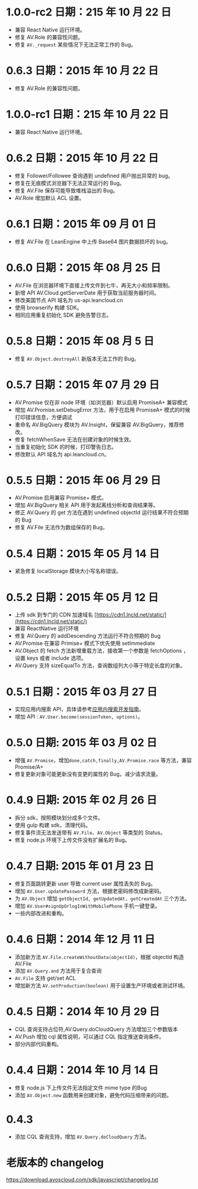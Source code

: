 # 1.0.0-rc2 日期：215 年 10 月 22 日
* 兼容 React Native 运行环境。
* 修复 AV.Role 的兼容性问题。
* 修复 `AV._request` 某些情况下无法正常工作的 Bug。

# 0.6.3 日期：2015 年 10 月 22 日
* 修复 AV.Role 的兼容性问题。

# 1.0.0-rc1 日期：215 年 10 月 22 日
* 兼容 React Native 运行环境。

# 0.6.2 日期：2015 年 10 月 22 日
* 修复 Follower/Followee 查询遇到 undefined 用户抛出异常的 bug。
* 修复在无痕模式浏览器下无法正常运行的 Bug。
* 修复 AV.File 保存可能导致堆栈溢出的 Bug。
* AV.Role 增加默认 ACL 设置。

# 0.6.1 日期：2015 年 09 月 01 日
* 修复 AV.File 在 LeanEngine 中上传 Base64 图片数据损坏的 bug。

# 0.6.0 日期：2015 年 08 月 25 日

* AV.File 在浏览器环境下直接上传文件到七牛，再无大小和频率限制。
* 新增 API  AV.Cloud.getServerDate 用于获取当前服务器时间。
* 修改美国节点 API 域名为 us-api.leancloud.cn
* 使用 browserify 构建 SDK。
* 相同应用重复初始化 SDK 避免告警日志。

# 0.5.8 日期：2015 年 08 月 5 日
* 修复 `AV.Object.destroyAll` 新版本无法工作的 Bug。

# 0.5.7 日期：2015 年 07 月 29 日
* AV.Promise 仅在非 node 环境（如浏览器）默认启用 PromiseA+ 兼容模式
* 增加 AV.Promise.setDebugError 方法，用于在启用 PromiseA+ 模式的时候打印错误信息，方便调试
* 重命名 AV.BigQuery 模块为 AV.Insight，保留兼容 AV.BigQuery，推荐修改。
* 修复 fetchWhenSave 无法在创建对象的时候生效。
* 当重复初始化 SDK 的时候，打印警告日志。
* 修改默认 API 域名为 api.leancloud.cn。

# 0.5.5 日期：2015 年 06 月 29 日
* AV.Promise 启用兼容 Promise+ 模式。
* 增加 AV.BigQuery 相关 API 用于发起离线分析和查询结果等。
* 修正 AV.Query 的 get 方法在遇到 undefined objectId 运行结果不符合预期的 Bug
* 修复 AV.File 无法作为数组保存的 Bug。

# 0.5.4 日期：2015 年 05 月 14 日
* 紧急修复 localStorage 模块大小写名称错误。

# 0.5.2 日期：2015 年 05 月 12 日
* 上传 sdk 到专门的 CDN 加速域名 [https://cdn1.lncld.net/static/](https://cdn1.lncld.net/static/)
* 兼容 ReactNative 运行环境
* 修复 AV.Query 的 addDescending 方法运行不符合预期的 Bug
* AV.Promise 在兼容 Primise+ 模式下优先使用 setImmediate
* AV.Object 的 fetch 方法新增重载方法，接收第一个参数是 fetchOptions ，设置 keys 或者 include 选项。
* AV.Query 支持 sizeEqualTo 方法，查询数组列大小等于特定长度的对象。

# 0.5.1 日期：2015 年 03 月 27 日
* 实现应用内搜索 API，具体请参考[应用内搜索开发指南](https://leancloud.cn/docs/app_search_guide.html)。
* 增加 API : `AV.User.become(sessionToken, options)`。

# 0.5.0 日期: 2015 年 03 月 02 日
* 增强 `AV.Promise`，增加`done,catch,finally,AV.Promise.race` 等方法，兼容 Promise/A+
* 修复更新对象可能更新没有变更的属性的 Bug，减少请求流量。

# 0.4.9 日期: 2015 年 02 月 26 日
* 拆分 sdk，按照模块划分成多个文件。
* 使用 gulp 构建 sdk，清理代码。
* 修复事件流无法发送带有 `AV.File`、`AV.Object` 等类型的 Status。
* 修复 node.js 环境下上传文件没有扩展名的 Bug。

# 0.4.7 日期: 2015 年 01 月 23 日
* 修复页面跳转更新 user 导致 current user 属性丢失的 Bug。
* 增加 `AV.User.updatePassword` 方法，根据老密码修改成新密码。
* 为 `AV.Object` 增加 `getObjectId, getUpdatedAt, getCreatedAt` 三个方法。
* 增加 `AV.User#signUpOrlogInWithMobilePhone` 手机一键登录。
* 一些内部改进和重构。

# 0.4.6 日期：2014 年 12 月 11 日
* 添加新方法 `AV.File.createWithoutData(objectId)`，根据 objectId 构造 AV.File
* 添加 `AV.Query.and` 方法用于复合查询
* `AV.File` 支持 get/set ACL
* 增加新方法 `AV.setProduction(boolean)` 用于设置生产环境或者测试环境。

# 0.4.5 日期：2014 年 10 月 29 日
* CQL 查询支持占位符,AV.Query.doCloudQuery 方法增加三个参数版本
* AV.Push 增加 cql 属性说明，可以通过 CQL 指定推送查询条件。
* 部分内部代码重构。

# 0.4.4 日期：2014 年 10 月 14 日
* 修复 node.js 下上传文件无法指定文件 mime type 的Bug
* 添加 `AV.Object.new` 函数用来创建对象，避免代码压缩带来的问题。

# 0.4.3

* 添加 CQL 查询支持，增加 `AV.Query.doCloudQuery` 方法。

# 老版本的 changelog
https://download.avoscloud.com/sdk/javascript/changelog.txt
